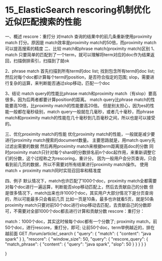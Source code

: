 # 15_ElasticSearch rescoring机制优化近似匹配搜索的性能

一、概述
rescore：重打分
对match 查询的结果中的前几条重新使用proximity match 打分。原因是 match效率是proximity match的50倍，而proximity match 可以提高搜索的精度
二、比较 match和phrase match(proximity match)区别
1、match
只要简单的匹配到了一个term，就可以理解将term对应的doc作为结果返回，扫描倒排索引，扫描到了就ok

2、phrase match
首先扫描到所有term的doc list; 找到包含所有term的doc list; 然后对每个doc都计算每个term的position，是否符合指定的范围; slop，需要进行复杂的运算，来判断能否通过slop移动，匹配一个doc

3、结论
match query的性能比phrase match和proximity match（有slop）要高很多。因为后两者都要计算position的距离。
match query比phrase match的性能要高10倍，比proximity match的性能要高20倍。
但是别太担心，因为es的性能一般都在毫秒级别，match query一般就在几毫秒，或者几十毫秒，而phrase match和proximity match的性能在几十毫秒到几百毫秒之间，所以也是可以接受的。

三、优化proximity match的性能
优化proximity match的性能，一般就是减少要进行proximity match搜索的document数量。
主要思路就是，用match query先过滤出需要的数据
然后再用proximity match来根据term距离提高doc的分数
同时proximity match只针对每个shard的分数排名前n个doc起作用，来重新调整它们的分数，这个过程称之为rescoring，重计分。
因为一般用户会分页查询，只会看到前几页的数据，所以不需要对所有结果进行proximity match操作。
使用match + proximity match同时实现召回率和精准度

四、例子
默认情况下，match也许匹配了1000个doc，proximity match全都需要对每个doc进行一遍运算，判断能否slop移动匹配上，然后去贡献自己的分数
但是很多情况下，match出来也许1000个doc，其实用户大部分情况下是分页查询的，所以可能最多只会看前几页
比如一页是10条，最多也许就看5页，就是50条proximity match只要对前50个doc进行slop移动去匹配，去贡献自己的分数即可，不需要对全部1000个doc都去进行计算和贡献分数
rescore：重打分：

match：1000个doc，其实这时候每个doc都有一个分数了; proximity match，前50个doc，进行rescore，重打分，即可; 让前50个doc，term举例越近的，排在越前面
GET /forum/article/_search 
{
  "query": {
    "match": {
      "content": "java spark"
    }
  },
  "rescore": {
    "window_size": 50,
    "query": {
      "rescore_query": {
        "match_phrase": {
          "content": {
            "query": "java spark",
            "slop": 50
          }
        }
      }
    }
  }

}